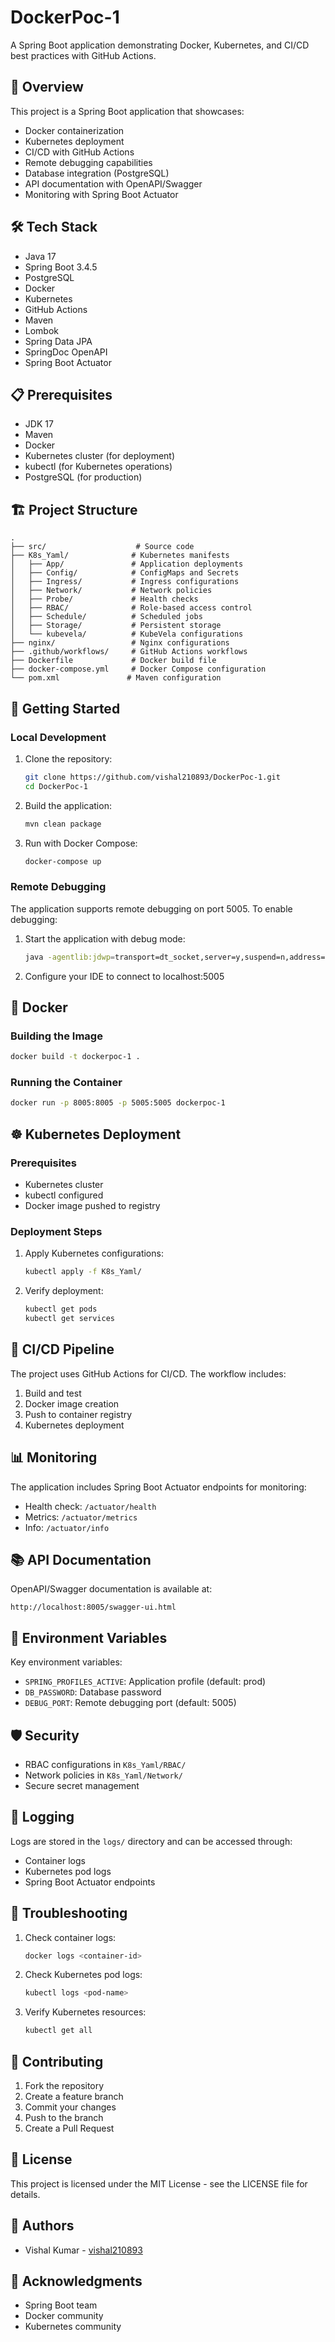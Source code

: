 # DockerPoc-1

A Spring Boot application demonstrating Docker, Kubernetes, and CI/CD best practices with GitHub Actions.

## 🚀 Overview

This project is a Spring Boot application that showcases:
- Docker containerization
- Kubernetes deployment
- CI/CD with GitHub Actions
- Remote debugging capabilities
- Database integration (PostgreSQL)
- API documentation with OpenAPI/Swagger
- Monitoring with Spring Boot Actuator

## 🛠️ Tech Stack

- Java 17
- Spring Boot 3.4.5
- PostgreSQL
- Docker
- Kubernetes
- GitHub Actions
- Maven
- Lombok
- Spring Data JPA
- SpringDoc OpenAPI
- Spring Boot Actuator

## 📋 Prerequisites

- JDK 17
- Maven
- Docker
- Kubernetes cluster (for deployment)
- kubectl (for Kubernetes operations)
- PostgreSQL (for production)

## 🏗️ Project Structure

```
.
├── src/                    # Source code
├── K8s_Yaml/              # Kubernetes manifests
│   ├── App/               # Application deployments
│   ├── Config/            # ConfigMaps and Secrets
│   ├── Ingress/           # Ingress configurations
│   ├── Network/           # Network policies
│   ├── Probe/             # Health checks
│   ├── RBAC/              # Role-based access control
│   ├── Schedule/          # Scheduled jobs
│   ├── Storage/           # Persistent storage
│   └── kubevela/          # KubeVela configurations
├── nginx/                 # Nginx configurations
├── .github/workflows/     # GitHub Actions workflows
├── Dockerfile             # Docker build file
├── docker-compose.yml     # Docker Compose configuration
└── pom.xml               # Maven configuration
```

## 🚀 Getting Started

### Local Development

1. Clone the repository:
   ```bash
   git clone https://github.com/vishal210893/DockerPoc-1.git
   cd DockerPoc-1
   ```

2. Build the application:
   ```bash
   mvn clean package
   ```

3. Run with Docker Compose:
   ```bash
   docker-compose up
   ```

### Remote Debugging

The application supports remote debugging on port 5005. To enable debugging:

1. Start the application with debug mode:
   ```bash
   java -agentlib:jdwp=transport=dt_socket,server=y,suspend=n,address=*:5005 -jar target/dockerpoc-1.jar
   ```

2. Configure your IDE to connect to localhost:5005

## 🐳 Docker

### Building the Image

```bash
docker build -t dockerpoc-1 .
```

### Running the Container

```bash
docker run -p 8005:8005 -p 5005:5005 dockerpoc-1
```

## ☸️ Kubernetes Deployment

### Prerequisites

- Kubernetes cluster
- kubectl configured
- Docker image pushed to registry

### Deployment Steps

1. Apply Kubernetes configurations:
   ```bash
   kubectl apply -f K8s_Yaml/
   ```

2. Verify deployment:
   ```bash
   kubectl get pods
   kubectl get services
   ```

## 🔄 CI/CD Pipeline

The project uses GitHub Actions for CI/CD. The workflow includes:

1. Build and test
2. Docker image creation
3. Push to container registry
4. Kubernetes deployment

## 📊 Monitoring

The application includes Spring Boot Actuator endpoints for monitoring:

- Health check: `/actuator/health`
- Metrics: `/actuator/metrics`
- Info: `/actuator/info`

## 📚 API Documentation

OpenAPI/Swagger documentation is available at:
```
http://localhost:8005/swagger-ui.html
```

## 🔐 Environment Variables

Key environment variables:
- `SPRING_PROFILES_ACTIVE`: Application profile (default: prod)
- `DB_PASSWORD`: Database password
- `DEBUG_PORT`: Remote debugging port (default: 5005)

## 🛡️ Security

- RBAC configurations in `K8s_Yaml/RBAC/`
- Network policies in `K8s_Yaml/Network/`
- Secure secret management

## 📝 Logging

Logs are stored in the `logs/` directory and can be accessed through:
- Container logs
- Kubernetes pod logs
- Spring Boot Actuator endpoints

## 🔧 Troubleshooting

1. Check container logs:
   ```bash
   docker logs <container-id>
   ```

2. Check Kubernetes pod logs:
   ```bash
   kubectl logs <pod-name>
   ```

3. Verify Kubernetes resources:
   ```bash
   kubectl get all
   ```

## 🤝 Contributing

1. Fork the repository
2. Create a feature branch
3. Commit your changes
4. Push to the branch
5. Create a Pull Request

## 📄 License

This project is licensed under the MIT License - see the LICENSE file for details.

## 👥 Authors

- Vishal Kumar - [vishal210893](https://github.com/vishal210893)

## 🙏 Acknowledgments

- Spring Boot team
- Docker community
- Kubernetes community